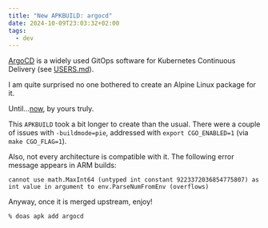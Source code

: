 ```yaml
---
title: "New APKBUILD: argocd"
date: 2024-10-09T23:03:32+02:00
tags:
  - dev
---
```


[ArgoCD](https://argo-cd.readthedocs.io/en/stable/) is a widely used GitOps
software for Kubernetes Continuous Delivery (see
[USERS.md](https://github.com/argoproj/argo-cd/blob/master/USERS.md)).

I am quite surprised no one bothered to create an Alpine Linux package for it.

Until...[now](https://gitlab.alpinelinux.org/alpine/aports/-/merge_requests/73305),
by yours truly.

This `APKBUILD` took a bit longer to create than the usual.
There were a couple of issues with `-buildmode=pie`, addressed with
`export CGO_ENABLED=1` (via `make CGO_FLAG=1`).

Also, not every architecture is compatible with it. The following error message
appears in ARM builds:

```
cannot use math.MaxInt64 (untyped int constant 9223372036854775807) as int value in argument to env.ParseNumFromEnv (overflows)
```

Anyway, once it is merged upstream, enjoy!

```shell
% doas apk add argocd
```
